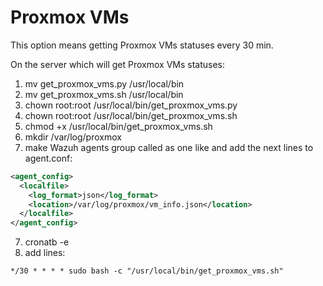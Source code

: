 # Proxmox VMs

This option means getting Proxmox VMs statuses every 30 min.

On the server which will get Proxmox VMs statuses:

1. mv get_proxmox_vms.py /usr/local/bin
2. mv get_proxmox_vms.sh /usr/local/bin
3. chown root:root /usr/local/bin/get_proxmox_vms.py
4. chown root:root /usr/local/bin/get_proxmox_vms.sh
5. chmod +x /usr/local/bin/get_proxmox_vms.sh
6. mkdir /var/log/proxmox
7. make Wazuh agents group called as one like and add the next lines to agent.conf:
```xml
<agent_config>
  <localfile>
    <log_format>json</log_format>
    <location>/var/log/proxmox/vm_info.json</location>
  </localfile>
</agent_config>
```
7. cronatb -e
8. add lines:
```
*/30 * * * * sudo bash -c "/usr/local/bin/get_proxmox_vms.sh"
```
